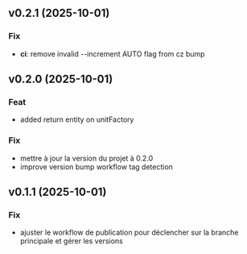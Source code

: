 ## v0.2.1 (2025-10-01)

### Fix

- **ci**: remove invalid --increment AUTO flag from cz bump

## v0.2.0 (2025-10-01)

### Feat

- added return entity on unitFactory

### Fix

- mettre à jour la version du projet à 0.2.0
- improve version bump workflow tag detection

## v0.1.1 (2025-10-01)

### Fix

- ajuster le workflow de publication pour déclencher sur la branche principale et gérer les versions
